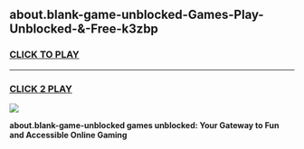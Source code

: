 
## about.blank-game-unblocked-Games-Play-Unblocked-&-Free-k3zbp
<h3>
<a href="https://premium76.site?title=about.blank-game-unblocked&ref=24A">CLICK TO PLAY</a></h3>
<hr>

<h3>
<a href="https://premium76.site?title=about.blank-game-unblocked&ref=24A">CLICK 2 PLAY</a>
  
</h3>

<a href="https://premium76.site?title=about.blank-game-unblocked&ref=24A"><img src="https://clearcache.store/games.png"></a>


**about.blank-game-unblocked games unblocked: Your Gateway to Fun and Accessible Online Gaming**
